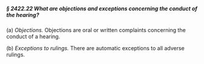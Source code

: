 ##### § 2422.22 What are objections and exceptions concerning the conduct of the hearing? #####

(a) *Objections.* Objections are oral or written complaints concerning the conduct of a hearing.

(b) *Exceptions to rulings.* There are automatic exceptions to all adverse rulings.